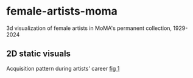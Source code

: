 # female-artists-moma
3d visualization of female artists in MoMA's permanent collection, 1929-2024 


## 2D static visuals 
Acquisition pattern during artists' career 
[fig 1](https://github.com/susiesyli/female-artists-moma/blob/69a685af8824da8b580fd68ad1f786860b8de4cd/images/acquisition-vs-career)
